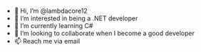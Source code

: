 - 👋 Hi, I’m @lambdacore12
- 👀 I’m interested in being a .NET developer
- 🌱 I’m currently learning C#
- 💞️ I’m looking to collaborate when I become a good developer
- 📫 Reach me via email

<!---
lambdacore12/lambdacore12 is a ✨ special ✨ repository because its `README.md` (this file) appears on your GitHub profile.
You can click the Preview link to take a look at your changes.
--->
